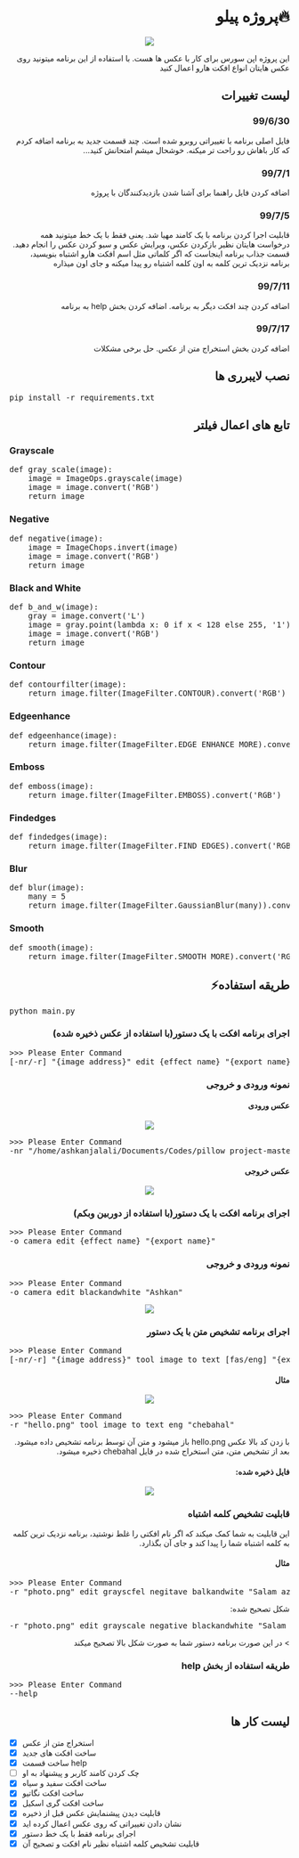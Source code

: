 <h1 dir="rtl">🔥پروژه پیلو</h1>
<p align="center">
  <img src="https://github.com/ashkanjalaliQ/pillow_project/blob/master/image/pillow.png?raw=true"/>
</p>
<p dir="rtl">این پروژه اپن سورس برای کار با عکس ها هست. با استفاده از این برنامه میتونید روی عکس هایتان انواع افکت هارو اعمال کنید</p>
<h2 dir="rtl">لیست تغییرات</h2>
<h3 dir="rtl">99/6/30</h3>
<p dir="rtl">
فایل اصلی برنامه با تغییراتی روبرو شده است.
چند قسمت جدید به برنامه اضافه کردم که کار باهاش رو راحت تر میکنه.
خوشحال میشم امتحانش کنید...
</p>
<h3 dir="rtl">99/7/1</h3>
<p dir="rtl">
اضافه کردن فایل راهنما برای آشنا شدن بازدیدکنندگان با پروژه
</p>
<h3 dir="rtl">99/7/5</h3>
<p dir="rtl">
قابلیت اجرا کردن برنامه با یک کامند مهیا شد.
یعنی فقط با یک خط میتونید همه درخواست هایتان نظیر بازکردن عکس، ویرایش عکس و سیو کردن عکس را انجام دهید.
قسمت جذاب برنامه اینجاست که اگر کلماتی مثل اسم افکت هارو اشتباه بنویسید، برنامه نزدیک ترین کلمه به اون کلمه اشتباه رو پیدا میکنه و جای اون میذاره
</p>
<h3 dir="rtl">99/7/11</h3>
<p dir="rtl">
اضافه کردن چند افکت دیگر به برنامه.
اضافه کردن بخش help به برنامه
</p>
<h3 dir="rtl">99/7/17</h3>
<p dir="rtl">
اضافه کردن بخش استخراج متن از عکس. حل برخی مشکلات
</p>
<h2 dir="rtl">نصب لایبرری ها</h2>
<pre>
pip install -r requirements.txt
</pre>

<h2 dir="rtl">تابع های اعمال فیلتر</h2>

<h3>Grayscale</h3>
<pre lang="python">
def gray_scale(image):
    image = ImageOps.grayscale(image)
    image = image.convert('RGB')
    return image
</pre>
<h3>Negative</h3>
<pre lang="python">
def negative(image):
    image = ImageChops.invert(image)
    image = image.convert('RGB')
    return image
</pre>
<h3>Black and White</h3>
<pre lang="python">
def b_and_w(image):
    gray = image.convert('L')
    image = gray.point(lambda x: 0 if x < 128 else 255, '1')
    image = image.convert('RGB')
    return image
</pre>

<h3>Contour</h3>
<pre lang="python">
def contourfilter(image):
    return image.filter(ImageFilter.CONTOUR).convert('RGB')
</pre>

<h3>Edgeenhance</h3>
<pre lang="python">
def edgeenhance(image):
    return image.filter(ImageFilter.EDGE_ENHANCE_MORE).convert('RGB')
</pre>

<h3>Emboss</h3>
<pre lang="python">
def emboss(image):
    return image.filter(ImageFilter.EMBOSS).convert('RGB')
</pre>

<h3>Findedges</h3>
<pre lang="python">
def findedges(image):
    return image.filter(ImageFilter.FIND_EDGES).convert('RGB')
</pre>

<h3>Blur</h3>
<pre lang="python">
def blur(image):
    many = 5
    return image.filter(ImageFilter.GaussianBlur(many)).convert('RGB')
</pre>

<h3>Smooth</h3>
<pre lang="python">
def smooth(image):
    return image.filter(ImageFilter.SMOOTH_MORE).convert('RGB')
</pre>

<h2 dir="rtl">طریقه استفاده⚡</h2>
<pre lang="python">
python main.py
</pre>
<h3 dir="rtl">اجرای برنامه افکت با یک دستور(با استفاده از عکس ذخیره شده)</h3>
<pre lang="python">
>>> Please Enter Command
[-nr/-r] "{image address}" edit {effect name} "{export name}"
</pre>

<h3 dir="rtl">نمونه ورودی و خروجی</h3>
<h4 dir="rtl">عکس ورودی</h4>
<p align="center">
  <img src="https://github.com/ashkanjalaliQ/pillow_project/blob/master/image/Rainbow-Rose.jpg?raw=true"/>
</p>
<pre lang="python">
>>> Please Enter Command
-nr "/home/ashkanjalali/Documents/Codes/pillow_project-master/image/Rainbow-Rose.jpg" edit blur "Rainbow-Rose-blur"
</pre>
<h4 dir="rtl">عکس خروجی</h4>
<p align="center">
  <img src="https://github.com/ashkanjalaliQ/pillow_project/blob/master/image/Rainbow-Rose-blur.jpg?raw=true"/>
</p>

<h3 dir="rtl">اجرای برنامه افکت با یک دستور(با استفاده از دوربین وبکم)</h3>
<pre lang="python">
>>> Please Enter Command
-o camera edit {effect name} "{export name}"
</pre>

<h3 dir="rtl">نمونه ورودی و خروجی</h3>
<pre lang="python">
>>> Please Enter Command
-o camera edit blackandwhite "Ashkan"
</pre>
<p align="center">
  <img src="https://github.com/ashkanjalaliQ/pillow_project/blob/master/image/Ashkan.jpg?raw=true"/>
</p>

<h3 dir="rtl">اجرای برنامه تشخیص متن با یک دستور</h3>
<pre lang="python">
>>> Please Enter Command
[-nr/-r] "{image address}" tool image_to_text [fas/eng] "{export name}"
</pre>

<h4 dir="rtl">مثال</h4>
<p align="center">
  <img src="https://github.com/ashkanjalaliQ/pillow_project/blob/master/image/hello.png?raw=true"/>
</p>
<pre lang="python">
>>> Please Enter Command
-r "hello.png" tool image_to_text eng "chebahal"
</pre>
<p dir="rtl">
با زدن کد بالا عکس hello.png باز میشود و متن آن توسط برنامه تشخیص داده میشود. بعد از تشخیص متن، متن استخراج شده در فایل chebahal ذخیره میشود.
</p>
<h4 dir="rtl">فایل ذخیره شده:</h4>
<p align="center">
  <img src="https://github.com/ashkanjalaliQ/pillow_project/blob/master/image/result.png?raw=true"/>
</p>

<h3 dir="rtl">قابلیت تشخیص کلمه اشتباه</h3>
<p dir="rtl">
این قابلیت به شما کمک میکند که اگر نام افکتی را غلط نوشتید، برنامه نزدیک ترین کلمه به کلمه اشتباه شما را پیدا کند و جای آن بگذارد.
</p>
<h4 dir="rtl">مثال</h4>
<pre lang="python">
>>> Please Enter Command
-r "photo.png" edit grayscfel negitave balkandwite "Salam_aziz"
</pre>
<p dir="rtl">
شکل تصحیح شده:
</p>
<pre lang="python">
-r "photo.png" edit grayscale negative blackandwhite "Salam_aziz"
</pre>
<p dir="rtl">
> در این صورت برنامه دستور شما به صورت شکل بالا تصحیح میکند
</p>
<h3 dir="rtl">طریقه استفاده از بخش help</h3>
<pre lang="python">
>>> Please Enter Command
--help
</pre>

<h2 dir="rtl">لیست کار ها</h2>

- [x] استخراج متن از عکس
- [x] ساخت افکت های جدید
- [x] ساخت قسمت help
- [ ] چک کردن کامند کاربر و پیشنهاد به او
- [x] ساخت افکت سفید و سیاه
- [x] ساخت افکت نگاتیو
- [x] ساخت افکت گری اسکیل
- [x] قابلیت دیدن پیشنمایش عکس قبل از ذخیره
- [x] نشان دادن تغییراتی که روی عکس اعمال کرده اید
- [x] اجرای برنامه فقط با یک خط دستور
- [x]  قابلیت تشخیص کلمه اشتباه نظیر نام افکت و تصحیح آن
